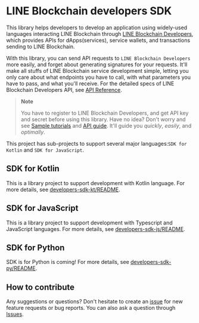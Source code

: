 # LINE Blockchain developers SDK
This library helps developers to develop an application using widely-used languages interacting LINE Blockchain through [LINE Blockchain Developers](https://blockchain.line.biz/#/), which provides APIs for dApps(services), service wallets, and transactions sending to LINE Blockchain.  

With this library, you can send API requests to `LINE Blockchain Developers` more easily, and forget about generating signatures for your requests.
It'll make all stuffs of LINE Blockchain service development simple, letting you only care about what endpoints you have to call, with what parameters you have to pass, and what you'll receive.
For the detailed specs of LINE Blockchain Developers API, see [API Reference](https://docs-blockchain.line.biz/api-guide/API-Reference).

> **Note**
>
> You have to register to LINE Blockchain Developers, and get API key and secret before using this library. Have no idea? Don't worry and see [Sample tutorials](https://docs-blockchain.line.biz/sample-tutorial/) and [API guide](https://docs-blockchain.line.biz/api-guide/). It'll guide you *quickly*, *easily*, and *optimally*.

This project has sub-projects to support several major languages:`SDK for Kotlin` and `SDK for JavaScript`.
## SDK for Kotlin
This is a library project to support development with Kotlin language.
For more details, see [developers-sdk-kt/README](https://github.com/ryukato/developers-sdk/blob/master/developers-sdk-kt/README.md).

## SDK for JavaScript
This is a library project to support development with Typescript and JavaScript languages.
For more details, see [developers-sdk-js/README](https://github.com/ryukato/developers-sdk-js/blob/master/README.md).

## SDK for Python
SDK is for Python is coming!
For more details, see [developers-sdk-py/README](https://github.com/ryukato/developers-sdk-py/blob/master/README.md).

## How to contribute
Any suggestions or questions?
Don't hesitate to create an [issue](https://github.com/ryukato/developers-sdk/issues) for new feature requests or bug reports.
You can also ask a question through [Issues](https://github.com/ryukato/developers-sdk/issues).
